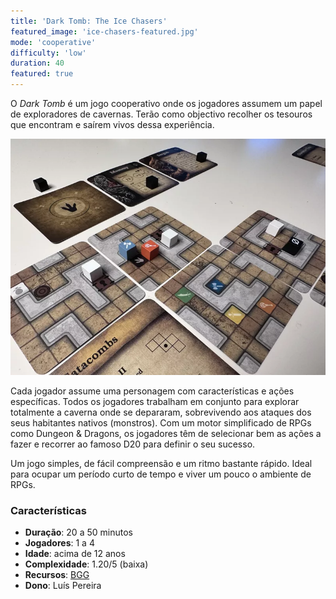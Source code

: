 ```yaml
---
title: 'Dark Tomb: The Ice Chasers'
featured_image: 'ice-chasers-featured.jpg'
mode: 'cooperative'
difficulty: 'low'
duration: 40
featured: true
---
```

O *Dark Tomb* é um jogo cooperativo onde os jogadores assumem um papel de exploradores de cavernas. Terão como objectivo recolher os tesouros que encontram e saírem vivos dessa experiência.

<!--more-->

![Dark Tomb board setup](ice-chasers-featured.jpg)

Cada jogador assume uma personagem com características e ações específicas. Todos os jogadores trabalham em conjunto para explorar totalmente a caverna onde se depararam, sobrevivendo aos ataques dos seus habitantes nativos (monstros). Com um motor simplificado de RPGs como Dungeon & Dragons, os jogadores têm de selecionar bem as ações a fazer e recorrer ao famoso D20 para definir o seu sucesso.

Um jogo simples, de fácil compreensão e um ritmo bastante rápido. Ideal para ocupar um período curto de tempo e viver um pouco o ambiente de RPGs.

### Características

- **Duração**: 20 a 50 minutos
- **Jogadores**: 1 a 4
- **Idade**: acima de 12 anos
- **Complexidade**: 1.20/5 (baixa)
- **Recursos**: [BGG](https://boardgamegeek.com/boardgame/428582/dark-tomb-the-ice-chasers)
- **Dono**: Luís Pereira
